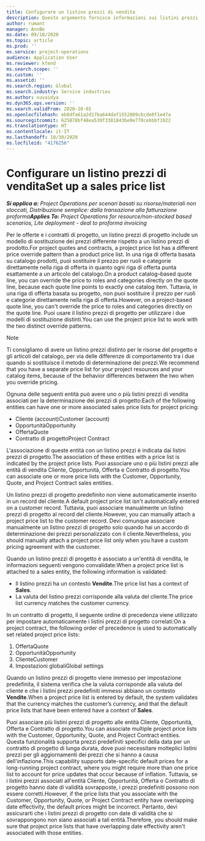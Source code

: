 ```yaml
---
title: Configurare un listino prezzi di vendita
description: Questo argomento fornisce informazioni sui listini prezzi di vendita per la determinazione dei prezzi del progetto.
author: rumant
manager: AnnBe
ms.date: 09/18/2020
ms.topic: article
ms.prod: ''
ms.service: project-operations
audience: Application User
ms.reviewer: kfend
ms.search.scope: ''
ms.custom: ''
ms.assetid: ''
ms.search.region: Global
ms.search.industry: Service industries
ms.author: suvaidya
ms.dyn365.ops.version: ''
ms.search.validFrom: 2020-10-01
ms.openlocfilehash: eb8dfa61a2d17ba644daf1552889cbcde0f1e47a
ms.sourcegitcommit: 625878bf48ea530f3381843be0e778cebbbf1922
ms.translationtype: HT
ms.contentlocale: it-IT
ms.lasthandoff: 10/30/2020
ms.locfileid: "4176256"
---
```

# <a name="set-up-a-sales-price-list"></a><span data-ttu-id="2e919-103">Configurare un listino prezzi di vendita</span><span class="sxs-lookup"><span data-stu-id="2e919-103">Set up a sales price list</span></span>

<span data-ttu-id="2e919-104">_**Si applica a:** Project Operations per scenari basati su risorse/materiali non stoccati, Distribuzione semplice: dalla transazione alla fatturazione proforma_</span><span class="sxs-lookup"><span data-stu-id="2e919-104">_**Applies To:** Project Operations for resource/non-stocked based scenarios, Lite deployment - deal to proforma invoicing_</span></span>

<span data-ttu-id="2e919-105">Per le offerte e i contratti di progetto, un listino prezzi di progetto include un modello di sostituzione dei prezzi differente rispetto a un listino prezzi di prodotto.</span><span class="sxs-lookup"><span data-stu-id="2e919-105">For project quotes and contracts, a project price list has a different price override pattern than a product price list.</span></span> <span data-ttu-id="2e919-106">In una riga di offerta basata su catalogo prodotti, puoi sostituire il prezzo per ruoli e categorie direttamente nella riga di offerta in quanto ogni riga di offerta punta esattamente a un articolo del catalogo.</span><span class="sxs-lookup"><span data-stu-id="2e919-106">On a product catalog–based quote line, you can override the price to roles and categories directly on the quote line, because each quote line points to exactly one catalog item.</span></span> <span data-ttu-id="2e919-107">Tuttavia, in una riga di offerta basata su progetto, non puoi sostituire il prezzo per ruoli e categorie direttamente nella riga di offerta.</span><span class="sxs-lookup"><span data-stu-id="2e919-107">However, on a project-based quote line, you can't override the price to roles and categories directly on the quote line.</span></span> <span data-ttu-id="2e919-108">Puoi usare il listino prezzi di progetto per utilizzare i due modelli di sostituzione distinti.</span><span class="sxs-lookup"><span data-stu-id="2e919-108">You can use the project price list to work with the two distinct override patterns.</span></span>

> [!NOTE]
> <span data-ttu-id="2e919-109">Ti consigliamo di avere un listino prezzi distinto per le risorse del progetto e gli articoli del catalogo, per via delle differenze di comportamento tra i due quando si sostituisce il metodo di determinazione dei prezzi.</span><span class="sxs-lookup"><span data-stu-id="2e919-109">We recommend that you have a separate price list for your project resources and your catalog items, because of the behavior differences between the two when you override pricing.</span></span>

<span data-ttu-id="2e919-110">Ognuna delle seguenti entità può avere uno o più listini prezzi di vendita associati per la determinazione dei prezzi di progetto:</span><span class="sxs-lookup"><span data-stu-id="2e919-110">Each of the following entities can have one or more associated sales price lists for project pricing:</span></span>

- <span data-ttu-id="2e919-111">Cliente (account)</span><span class="sxs-lookup"><span data-stu-id="2e919-111">Customer (account)</span></span> 
- <span data-ttu-id="2e919-112">Opportunità</span><span class="sxs-lookup"><span data-stu-id="2e919-112">Opportunity</span></span> 
- <span data-ttu-id="2e919-113">Offerta</span><span class="sxs-lookup"><span data-stu-id="2e919-113">Quote</span></span> 
- <span data-ttu-id="2e919-114">Contratto di progetto</span><span class="sxs-lookup"><span data-stu-id="2e919-114">Project Contract</span></span>

<span data-ttu-id="2e919-115">L'associazione di queste entità con un listino prezzi è indicata dai listini prezzi di progetto.</span><span class="sxs-lookup"><span data-stu-id="2e919-115">The association of these entities with a price list is indicated by the project price lists.</span></span> <span data-ttu-id="2e919-116">Puoi associare uno o più listini prezzi alle entità di vendita Cliente, Opportunità, Offerta e Contratto di progetto.</span><span class="sxs-lookup"><span data-stu-id="2e919-116">You can associate one or more price lists with the Customer, Opportunity, Quote, and Project Contract sales entities.</span></span>

<span data-ttu-id="2e919-117">Un listino prezzi di progetto predefinito non viene automaticamente inserito in un record del cliente.</span><span class="sxs-lookup"><span data-stu-id="2e919-117">A default project price list isn't automatically entered on a customer record.</span></span> <span data-ttu-id="2e919-118">Tuttavia, puoi associare manualmente un listino prezzi di progetto al record del cliente.</span><span class="sxs-lookup"><span data-stu-id="2e919-118">However, you can manually attach a project price list to the customer record.</span></span> <span data-ttu-id="2e919-119">Devi comunque associare manualmente un listino prezzi di progetto solo quando hai un accordo di determinazione dei prezzi personalizzato con il cliente.</span><span class="sxs-lookup"><span data-stu-id="2e919-119">Nevertheless, you should manually attach a project price list only when you have a custom pricing agreement with the customer.</span></span> 

<span data-ttu-id="2e919-120">Quando un listino prezzi di progetto è associato a un'entità di vendita, le informazioni seguenti vengono convalidate:</span><span class="sxs-lookup"><span data-stu-id="2e919-120">When a project price list is attached to a sales entity, the following information is validated:</span></span>

- <span data-ttu-id="2e919-121">Il listino prezzi ha un contesto **Vendite**.</span><span class="sxs-lookup"><span data-stu-id="2e919-121">The price list has a context of **Sales**.</span></span> 
- <span data-ttu-id="2e919-122">La valuta del listino prezzi corrisponde alla valuta del cliente.</span><span class="sxs-lookup"><span data-stu-id="2e919-122">The price list currency matches the customer currency.</span></span> 

<span data-ttu-id="2e919-123">In un contratto di progetto, il seguente ordine di precedenza viene utilizzato per impostare automaticamente i listini prezzi di progetto correlati:</span><span class="sxs-lookup"><span data-stu-id="2e919-123">On a project contract, the following order of precedence is used to automatically set related project price lists:</span></span>

1. <span data-ttu-id="2e919-124">Offerta</span><span class="sxs-lookup"><span data-stu-id="2e919-124">Quote</span></span>
2. <span data-ttu-id="2e919-125">Opportunità</span><span class="sxs-lookup"><span data-stu-id="2e919-125">Opportunity</span></span>
3. <span data-ttu-id="2e919-126">Cliente</span><span class="sxs-lookup"><span data-stu-id="2e919-126">Customer</span></span> 
4. <span data-ttu-id="2e919-127">Impostazioni globali</span><span class="sxs-lookup"><span data-stu-id="2e919-127">Global settings</span></span> 

<span data-ttu-id="2e919-128">Quando un listino prezzi di progetto viene immesso per impostazione predefinita, il sistema verifica che la valuta corrisponde alla valuta del cliente e che i listini prezzi predefiniti immessi abbiano un contesto **Vendite**.</span><span class="sxs-lookup"><span data-stu-id="2e919-128">When a project price list is entered by default, the system validates that the currency matches the customer’s currency, and that the default price lists that have been entered have a context of **Sales**.</span></span>

<span data-ttu-id="2e919-129">Puoi associare più listini prezzi di progetto alle entità Cliente, Opportunità, Offerta e Contratto di progetto.</span><span class="sxs-lookup"><span data-stu-id="2e919-129">You can associate multiple project price lists with the Customer, Opportunity, Quote, and Project Contract entities.</span></span> <span data-ttu-id="2e919-130">Questa funzionalità supporta prezzi predefiniti specifici della data per un contratto di progetto di lunga durata, dove puoi necessitare molteplici listini prezzi per gli aggiornamenti dei prezzi che si hanno a causa dell'inflazione.</span><span class="sxs-lookup"><span data-stu-id="2e919-130">This capability supports date-specific default prices for a long-running project contract, where you might require more than one price list to account for price updates that occur because of inflation.</span></span> <span data-ttu-id="2e919-131">Tuttavia, se i listini prezzi associati all'entità Cliente, Opportunità, Offerta o Contratto di progetto hanno date di validità sovrapposte, i prezzi predefiniti possono non essere corretti.</span><span class="sxs-lookup"><span data-stu-id="2e919-131">However, if the price lists that you associate with the Customer, Opportunity, Quote, or Project Contract entity have overlapping date effectivity, the default prices might be incorrect.</span></span> <span data-ttu-id="2e919-132">Pertanto, devi assicurarti che i listini prezzi di progetto con date di validità che si sovrappongono non siano associati a tali entità.</span><span class="sxs-lookup"><span data-stu-id="2e919-132">Therefore, you should make sure that project price lists that have overlapping date effectivity aren't associated with those entities.</span></span>
